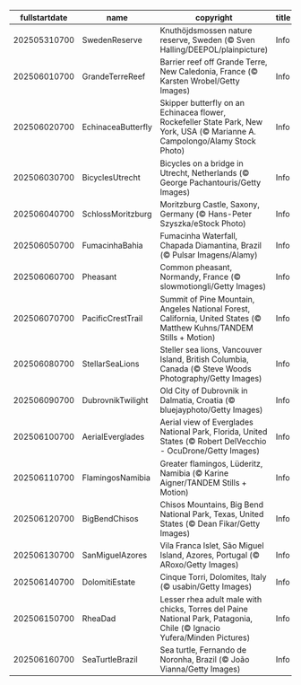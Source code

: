 |fullstartdate|name|copyright|title|image|
|--|--|--|--|--|
202505310700|SwedenReserve|Knuthöjdsmossen nature reserve, Sweden (© Sven Halling/DEEPOL/plainpicture)|Info|![](/en-AU/2025/06/202505310700SwedenReserve.jpg)|
202506010700|GrandeTerreReef|Barrier reef off Grande Terre, New Caledonia, France (© Karsten Wrobel/Getty Images)|Info|![](/en-AU/2025/06/202506010700GrandeTerreReef.jpg)|
202506020700|EchinaceaButterfly|Skipper butterfly on an Echinacea flower, Rockefeller State Park, New York, USA (© Marianne A. Campolongo/Alamy Stock Photo)|Info|![](/en-AU/2025/06/202506020700EchinaceaButterfly.jpg)|
202506030700|BicyclesUtrecht|Bicycles on a bridge in Utrecht, Netherlands (© George Pachantouris/Getty Images)|Info|![](/en-AU/2025/06/202506030700BicyclesUtrecht.jpg)|
202506040700|SchlossMoritzburg|Moritzburg Castle, Saxony, Germany (© Hans-Peter Szyszka/eStock Photo)|Info|![](/en-AU/2025/06/202506040700SchlossMoritzburg.jpg)|
202506050700|FumacinhaBahia|Fumacinha Waterfall, Chapada Diamantina, Brazil (© Pulsar Imagens/Alamy)|Info|![](/en-AU/2025/06/202506050700FumacinhaBahia.jpg)|
202506060700|Pheasant|Common pheasant, Normandy, France (© slowmotiongli/Getty Images)|Info|![](/en-AU/2025/06/202506060700Pheasant.jpg)|
202506070700|PacificCrestTrail|Summit of Pine Mountain, Angeles National Forest, California, United States (© Matthew Kuhns/TANDEM Stills + Motion)|Info|![](/en-AU/2025/06/202506070700PacificCrestTrail.jpg)|
202506080700|StellarSeaLions|Steller sea lions, Vancouver Island, British Columbia, Canada (© Steve Woods Photography/Getty Images)|Info|![](/en-AU/2025/06/202506080700StellarSeaLions.jpg)|
202506090700|DubrovnikTwilight|Old City of Dubrovnik in Dalmatia, Croatia (© bluejayphoto/Getty Images)|Info|![](/en-AU/2025/06/202506090700DubrovnikTwilight.jpg)|
202506100700|AerialEverglades|Aerial view of Everglades National Park, Florida, United States (© Robert DelVecchio - OcuDrone/Getty Images)|Info|![](/en-AU/2025/06/202506100700AerialEverglades.jpg)|
202506110700|FlamingosNamibia|Greater flamingos, Lüderitz, Namibia (© Karine Aigner/TANDEM Stills + Motion)|Info|![](/en-AU/2025/06/202506110700FlamingosNamibia.jpg)|
202506120700|BigBendChisos|Chisos Mountains, Big Bend National Park, Texas, United States (© Dean Fikar/Getty Images)|Info|![](/en-AU/2025/06/202506120700BigBendChisos.jpg)|
202506130700|SanMiguelAzores|Vila Franca Islet, São Miguel Island, Azores, Portugal (© ARoxo/Getty Images)|Info|![](/en-AU/2025/06/202506130700SanMiguelAzores.jpg)|
202506140700|DolomitiEstate|Cinque Torri, Dolomites, Italy (© usabin/Getty Images)|Info|![](/en-AU/2025/06/202506140700DolomitiEstate.jpg)|
202506150700|RheaDad|Lesser rhea adult male with chicks, Torres del Paine National Park, Patagonia, Chile (© Ignacio Yufera/Minden Pictures)|Info|![](/en-AU/2025/06/202506150700RheaDad.jpg)|
202506160700|SeaTurtleBrazil|Sea turtle, Fernando de Noronha, Brazil (© João Vianna/Getty Images)|Info|![](/en-AU/2025/06/202506160700SeaTurtleBrazil.jpg)|
